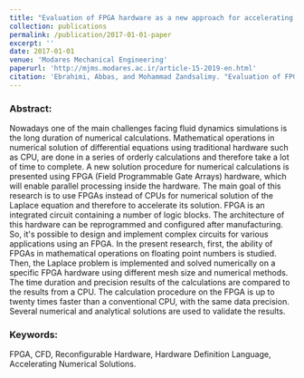 ```yaml
---
title: "Evaluation of FPGA hardware as a new approach for accelerating the numerical solution of the Laplace problem"
collection: publications
permalink: /publication/2017-01-01-paper
excerpt: ''
date: 2017-01-01
venue: 'Modares Mechanical Engineering'
paperurl: 'http://mjms.modares.ac.ir/article-15-2019-en.html'
citation: 'Ebrahimi, Abbas, and Mohammad Zandsalimy. "Evaluation of FPGA hardware as a new approach for accelerating the numerical solution of the Laplace problem." Modares Mechanical Engineering 17.1 (2017): 67-74.'
---
```


### Abstract:

Nowadays one of the main challenges facing fluid dynamics simulations is the long duration of numerical calculations. Mathematical operations in numerical solution of differential equations using traditional hardware such as CPU, are done in a series of orderly calculations and therefore take a lot of time to complete. A new solution procedure for numerical calculations is presented using FPGA (Field Programmable Gate Arrays) hardware, which will enable parallel processing inside the hardware. The main goal of this research is to use FPGAs instead of CPUs for numerical solution of the Laplace equation and therefore to accelerate its solution. FPGA is an integrated circuit containing a number of logic blocks. The architecture of this hardware can be reprogrammed and configured after manufacturing. So, it's possible to design and implement complex circuits for various applications using an FPGA. In the present research, first, the ability of FPGAs in mathematical operations on floating point numbers is studied. Then, the Laplace problem is implemented and solved numerically on a specific FPGA hardware using different mesh size and numerical methods. The time duration and precision results of the calculations are compared to the results from a CPU. The calculation procedure on the FPGA is up to twenty times faster than a conventional CPU, with the same data precision. Several numerical and analytical solutions are used to validate the results.

### Keywords:
FPGA, CFD, Reconfigurable Hardware, Hardware Definition Language, Accelerating Numerical Solutions.
